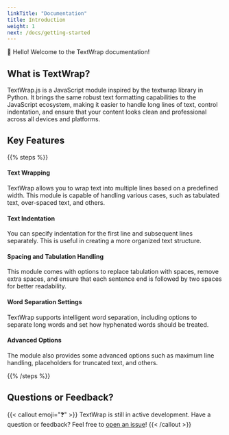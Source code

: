 ```yaml
---
linkTitle: "Documentation"
title: Introduction
weight: 1
next: /docs/getting-started
---
```


👋 Hello! Welcome to the TextWrap documentation!

<!--more-->

## What is TextWrap?

TextWrap.js is a JavaScript module inspired by the textwrap library in Python. It brings the same robust text formatting capabilities to the JavaScript ecosystem, making it easier to handle long lines of text, control indentation, and ensure that your content looks clean and professional across all devices and platforms.

## Key Features

{{% steps %}}

#### Text Wrapping

TextWrap allows you to wrap text into multiple lines based on a predefined width. This module is capable of handling various cases, such as tabulated text, over-spaced text, and others.

#### Text Indentation

You can specify indentation for the first line and subsequent lines separately. This is useful in creating a more organized text structure.

#### Spacing and Tabulation Handling

This module comes with options to replace tabulation with spaces, remove extra spaces, and ensure that each sentence end is followed by two spaces for better readability.

#### Word Separation Settings

TextWrap supports intelligent word separation, including options to separate long words and set how hyphenated words should be treated.

#### Advanced Options

The module also provides some advanced options such as maximum line handling, placeholders for truncated text, and others.

{{% /steps %}}

## Questions or Feedback?

{{< callout emoji="❓" >}}
  TextWrap is still in active development.
  Have a question or feedback? Feel free to [open an issue](https://github.com/BarudakRosul/textwrap/issues)!
{{< /callout >}}
